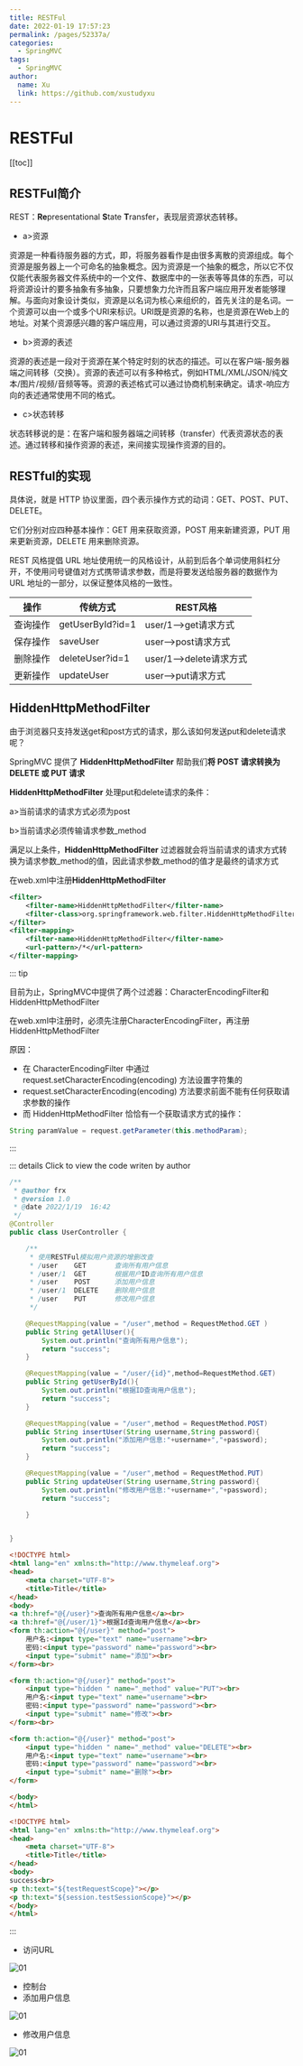 ```yaml
---
title: RESTFul
date: 2022-01-19 17:57:23
permalink: /pages/52337a/
categories: 
  - SpringMVC
tags: 
  - SpringMVC
author: 
  name: Xu
  link: https://github.com/xustudyxu
---
```

# RESTFul

[[toc]]

## RESTFul简介

REST：**Re**presentational **S**tate **T**ransfer，表现层资源状态转移。

+ a>资源

资源是一种看待服务器的方式，即，将服务器看作是由很多离散的资源组成。每个资源是服务器上一个可命名的抽象概念。因为资源是一个抽象的概念，所以它不仅仅能代表服务器文件系统中的一个文件、数据库中的一张表等等具体的东西，可以将资源设计的要多抽象有多抽象，只要想象力允许而且客户端应用开发者能够理解。与面向对象设计类似，资源是以名词为核心来组织的，首先关注的是名词。一个资源可以由一个或多个URI来标识。URI既是资源的名称，也是资源在Web上的地址。对某个资源感兴趣的客户端应用，可以通过资源的URI与其进行交互。

+ b>资源的表述

资源的表述是一段对于资源在某个特定时刻的状态的描述。可以在客户端-服务器端之间转移（交换）。资源的表述可以有多种格式，例如HTML/XML/JSON/纯文本/图片/视频/音频等等。资源的表述格式可以通过协商机制来确定。请求-响应方向的表述通常使用不同的格式。

+ c>状态转移

状态转移说的是：在客户端和服务器端之间转移（transfer）代表资源状态的表述。通过转移和操作资源的表述，来间接实现操作资源的目的。

## RESTful的实现

具体说，就是 HTTP 协议里面，四个表示操作方式的动词：GET、POST、PUT、DELETE。

它们分别对应四种基本操作：GET 用来获取资源，POST 用来新建资源，PUT 用来更新资源，DELETE 用来删除资源。

REST 风格提倡 URL 地址使用统一的风格设计，从前到后各个单词使用斜杠分开，不使用问号键值对方式携带请求参数，而是将要发送给服务器的数据作为 URL 地址的一部分，以保证整体风格的一致性。

| 操作     | 传统方式         | REST风格                |
| -------- | ---------------- | ----------------------- |
| 查询操作 | getUserById?id=1 | user/1-->get请求方式    |
| 保存操作 | saveUser         | user-->post请求方式     |
| 删除操作 | deleteUser?id=1  | user/1-->delete请求方式 |
| 更新操作 | updateUser       | user-->put请求方式      |

## HiddenHttpMethodFilter

由于浏览器只支持发送get和post方式的请求，那么该如何发送put和delete请求呢？

SpringMVC 提供了 **HiddenHttpMethodFilter** 帮助我们**将 POST 请求转换为 DELETE 或 PUT 请求**

**HiddenHttpMethodFilter** 处理put和delete请求的条件：

a>当前请求的请求方式必须为post

b>当前请求必须传输请求参数_method

满足以上条件，**HiddenHttpMethodFilter** 过滤器就会将当前请求的请求方式转换为请求参数_method的值，因此请求参数\_method的值才是最终的请求方式

在web.xml中注册**HiddenHttpMethodFilter** 

```xml
<filter>
    <filter-name>HiddenHttpMethodFilter</filter-name>
    <filter-class>org.springframework.web.filter.HiddenHttpMethodFilter</filter-class>
</filter>
<filter-mapping>
    <filter-name>HiddenHttpMethodFilter</filter-name>
    <url-pattern>/*</url-pattern>
</filter-mapping>
```

::: tip

目前为止，SpringMVC中提供了两个过滤器：CharacterEncodingFilter和HiddenHttpMethodFilter

在web.xml中注册时，必须先注册CharacterEncodingFilter，再注册HiddenHttpMethodFilter

原因：

- 在 CharacterEncodingFilter 中通过 request.setCharacterEncoding(encoding) 方法设置字符集的
- request.setCharacterEncoding(encoding) 方法要求前面不能有任何获取请求参数的操作
- 而 HiddenHttpMethodFilter 恰恰有一个获取请求方式的操作：

```java
String paramValue = request.getParameter(this.methodParam);
```

:::

::: details Click to view the code writen by author

```java
/**
 * @author frx
 * @version 1.0
 * @date 2022/1/19  16:42
 */
@Controller
public class UserController {

    /**
     * 使用RESTFul模拟用户资源的增删改查
     * /user    GET       查询所有用户信息
     * /user/1  GET       根据用户ID查询所有用户信息
     * /user    POST      添加用户信息
     * /user/1  DELETE    删除用户信息
     * /user    PUT       修改用户信息
     */

    @RequestMapping(value = "/user",method = RequestMethod.GET )
    public String getAllUser(){
        System.out.println("查询所有用户信息");
        return "success";
    }

    @RequestMapping(value = "/user/{id}",method=RequestMethod.GET)
    public String getUserById(){
        System.out.println("根据ID查询用户信息");
        return "success";
    }

    @RequestMapping(value = "/user",method = RequestMethod.POST)
    public String insertUser(String username,String password){
        System.out.println("添加用户信息:"+username+","+password);
        return "success";
    }

    @RequestMapping(value = "/user",method = RequestMethod.PUT)
    public String updateUser(String username,String password){
        System.out.println("修改用户信息:"+username+","+password);
        return "success";

    }


}
```

```html
<!DOCTYPE html>
<html lang="en" xmlns:th="http://www.thymeleaf.org">
<head>
    <meta charset="UTF-8">
    <title>Title</title>
</head>
<body>
<a th:href="@{/user}">查询所有用户信息</a><br>
<a th:href="@{/user/1}">根据Id查询用户信息</a><br>
<form th:action="@{/user}" method="post">
    用户名:<input type="text" name="username"><br>
    密码:<input type="password" name="password"><br>
    <input type="submit" name="添加"><br>
</form><br>

<form th:action="@{/user}" method="post">
    <input type="hidden " name="_method" value="PUT"><br>
    用户名:<input type="text" name="username"><br>
    密码:<input type="password" name="password"><br>
    <input type="submit" name="修改"><br>
</form><br>

<form th:action="@{/user}" method="post">
    <input type="hidden " name="_method" value="DELETE"><br>
    用户名:<input type="text" name="username"><br>
    密码:<input type="password" name="password"><br>
    <input type="submit" name="删除"><br>
</form>

</body>
</html>
```

```html
<!DOCTYPE html>
<html lang="en" xmlns:th="http://www.thymeleaf.org">
<head>
    <meta charset="UTF-8">
    <title>Title</title>
</head>
<body>
success<br>
<p th:text="${testRequestScope}"></p>
<p th:text="${session.testSessionScope}"></p>
</body>
</html>
```

:::

+ 访问URL

![01](https://cdn.staticaly.com/gh/xustudyxu/image-hosting@master/studynotes/SpringMVC/images/06/01.png)

+ 控制台
+ 添加用户信息

![01](https://cdn.staticaly.com/gh/xustudyxu/image-hosting@master/studynotes/SpringMVC/images/06/02.png)

+ 修改用户信息

![01](https://cdn.staticaly.com/gh/xustudyxu/image-hosting@master/studynotes/SpringMVC/images/06/03.png)



